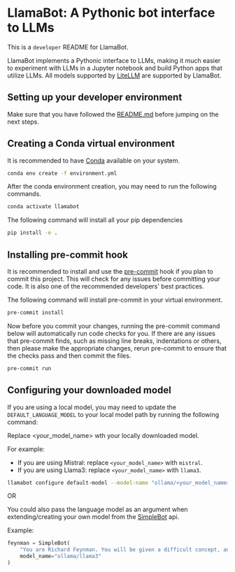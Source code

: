 # LlamaBot: A Pythonic bot interface to LLMs

This is a `developer` README for LlamaBot.

LlamaBot implements a Pythonic interface to LLMs,
making it much easier to experiment with LLMs in a Jupyter notebook
and build Python apps that utilize LLMs.
All models supported by [LiteLLM](https://github.com/BerriAI/litellm) are supported by LlamaBot.

## Setting up your developer environment

Make sure that you have followed the [README.md](../README.md) before jumping on the next steps.

## Creating a Conda virtual environment

It is recommended to have [Conda](https://conda.io/projects/conda/en/latest/user-guide/install/index.html) available on your system.

```bash
conda env create -f environment.yml
```

After the conda environment creation, you may need to run the following commands.

```bash
conda activate llamabot
```

The following command will install all your pip dependencies

```bash
pip install -e .
```

## Installing pre-commit hook

It is recommended to install and use the [pre-commit](https://pre-commit.com/) hook if you plan to commit this project.
This will check for any issues before committing your code. It is also one of the recommended developers' best practices.

The following command will install pre-commit in your virtual environment.

```bash
pre-commit install
```

Now before you commit your changes, running the pre-commit command below will automatically run code checks for you.
If there are any issues that pre-commit finds, such as missing line breaks, indentations or others,
then please make the appropriate changes, rerun pre-commit to ensure that the checks pass and then commit the files.

```bash
pre-commit run
```

## Configuring your downloaded model

If you are using a local model, you may need to update the `DEFAULT_LANGUAGE_MODEL` to your local model path by
running the following command:

Replace <your_model_name> wth your locally downloaded model.

For example:

- If you are using Mistral: replace `<your_model_name>` with `mistral`.
- If you are using Llama3: replace `<your_model_name>` with `llama3`.

```bash
llamabot configure default-model --model-name "ollama/<your_model_name>"
```

OR

You could also pass the language model as an argument when extending/creating your own model from the
[SimpleBot](../llamabot/bot/simplebot.py) api.

Example:

```python
feynman = SimpleBot(
    "You are Richard Feynman. You will be given a difficult concept, and your task is to explain it back.",
    model_name="ollama/llama3"
)
```
